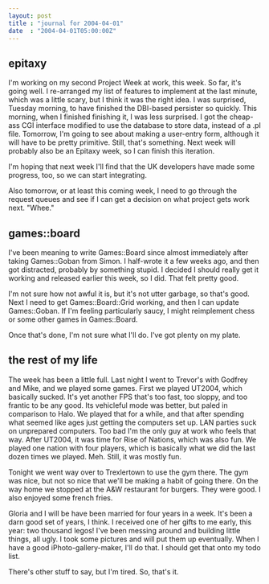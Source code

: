 ```yaml
---
layout: post
title : "journal for 2004-04-01"
date  : "2004-04-01T05:00:00Z"
---
```



## epitaxy

I'm working on my second Project Week at work, this week.  So far, it's going well.  I re-arranged my list of features to implement at the last minute, which was a little scary, but I think it was the right idea.  I was surprised, Tuesday morning, to have finished the DBI-based persister so quickly.  This morning, when I finished finishing it, I was less surprised.  I got the cheap-ass CGI interface modified to use the database to store data, instead of a .pl file.  Tomorrow, I'm going to see about making a user-entry form, although it will have to be pretty primitive.  Still, that's something.  Next week will probably also be an Epitaxy week, so I can finish this iteration.

I'm hoping that next week I'll find that the UK developers have made some progress, too, so we can start integrating.

Also tomorrow, or at least this coming week, I need to go through the request queues and see if I can get a decision on what project gets work next.  "Whee."

## games::board

I've been meaning to write Games::Board since almost immediately after taking Games::Goban from Simon.  I half-wrote it a few weeks ago, and then got distracted, probably by something stupid.  I decided I should really get it working and released earlier this week, so I did.  That felt pretty good.

I'm not sure how not awful it is, but it's not utter garbage, so that's good. Next I need to get Games::Board::Grid working, and then I can update Games::Goban.  If I'm feeling particularly saucy, I might reimplement chess or some other games in Games::Board.

Once that's done, I'm not sure what I'll do.  I've got plenty on my plate.

## the rest of my life

The week has been a little full.  Last night I went to Trevor's with Godfrey and Mike, and we played some games.  First we played UT2004, which basically sucked.  It's yet another FPS that's too fast, too sloppy, and too frantic to be any good.  Its vehicleful mode was better, but paled in comparison to Halo. We played that for a while, and that after spending what seemed like ages just getting the computers set up.  LAN parties suck on unprepared computers.  Too bad I'm the only guy at work who feels that way.  After UT2004, it was time for Rise of Nations, which was also fun.  We played one nation with four players, which is basically what we did the last dozen times we played.  Meh.  Still, it was mostly fun.

Tonight we went way over to Trexlertown to use the gym there.  The gym was nice, but not so nice that we'll be making a habit of going there.  On the way home we stopped at the A&W restaurant for burgers.  They were good.  I also enjoyed some french fries.

Gloria and I will be have been married for four years in a week.  It's been a darn good set of years, I think.  I received one of her gifts to me early, this year: two thousand legos!  I've been messing around and building little things, all ugly.  I took some pictures and will put them up eventually.  When I have a good iPhoto-gallery-maker, I'll do that.  I should get that onto my todo list.

There's other stuff to say, but I'm tired.  So, that's it.

